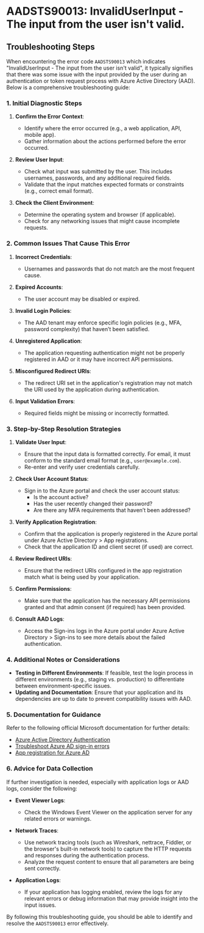 
# AADSTS90013: InvalidUserInput - The input from the user isn't valid.


## Troubleshooting Steps
When encountering the error code `AADSTS90013` which indicates "InvalidUserInput - The input from the user isn't valid", it typically signifies that there was some issue with the input provided by the user during an authentication or token request process with Azure Active Directory (AAD). Below is a comprehensive troubleshooting guide:

### 1. Initial Diagnostic Steps

1. **Confirm the Error Context**:
   - Identify where the error occurred (e.g., a web application, API, mobile app).
   - Gather information about the actions performed before the error occurred.

2. **Review User Input**:
   - Check what input was submitted by the user. This includes usernames, passwords, and any additional required fields.
   - Validate that the input matches expected formats or constraints (e.g., correct email format).

3. **Check the Client Environment**:
   - Determine the operating system and browser (if applicable).
   - Check for any networking issues that might cause incomplete requests.

### 2. Common Issues That Cause This Error

1. **Incorrect Credentials**:
   - Usernames and passwords that do not match are the most frequent cause.

2. **Expired Accounts**:
   - The user account may be disabled or expired.
  
3. **Invalid Login Policies**:
   - The AAD tenant may enforce specific login policies (e.g., MFA, password complexity) that haven’t been satisfied.

4. **Unregistered Application**:
   - The application requesting authentication might not be properly registered in AAD or it may have incorrect API permissions.

5. **Misconfigured Redirect URIs**:
   - The redirect URI set in the application's registration may not match the URI used by the application during authentication.

6. **Input Validation Errors**:
   - Required fields might be missing or incorrectly formatted.

### 3. Step-by-Step Resolution Strategies

1. **Validate User Input**:
   - Ensure that the input data is formatted correctly. For email, it must conform to the standard email format (e.g., `user@example.com`).
   - Re-enter and verify user credentials carefully.

2. **Check User Account Status**:
   - Sign in to the Azure portal and check the user account status:
     - Is the account active?
     - Has the user recently changed their password?
     - Are there any MFA requirements that haven’t been addressed?

3. **Verify Application Registration**:
   - Confirm that the application is properly registered in the Azure portal under Azure Active Directory > App registrations.
   - Check that the application ID and client secret (if used) are correct.

4. **Review Redirect URIs**:
   - Ensure that the redirect URIs configured in the app registration match what is being used by your application.

5. **Confirm Permissions**:
   - Make sure that the application has the necessary API permissions granted and that admin consent (if required) has been provided.

6. **Consult AAD Logs**:
   - Access the Sign-ins logs in the Azure portal under Azure Active Directory > Sign-ins to see more details about the failed authentication.

### 4. Additional Notes or Considerations

- **Testing in Different Environments**: If feasible, test the login process in different environments (e.g., staging vs. production) to differentiate between environment-specific issues.
- **Updating and Documentation**: Ensure that your application and its dependencies are up to date to prevent compatibility issues with AAD.

### 5. Documentation for Guidance

Refer to the following official Microsoft documentation for further details:
- [Azure Active Directory Authentication](https://docs.microsoft.com/en-us/azure/active-directory/develop/authentication-scenarios)
- [Troubleshoot Azure AD sign-in errors](https://docs.microsoft.com/en-us/azure/active-directory/reports-monitoring/troubleshoot-authentication-error)
- [App registration for Azure AD](https://docs.microsoft.com/en-us/azure/active-directory/develop/quickstart-register-app)

### 6. Advice for Data Collection

If further investigation is needed, especially with application logs or AAD logs, consider the following:

- **Event Viewer Logs**:
  - Check the Windows Event Viewer on the application server for any related errors or warnings.

- **Network Traces**:
  - Use network tracing tools (such as Wireshark, nettrace, Fiddler, or the browser's built-in network tools) to capture the HTTP requests and responses during the authentication process.
  - Analyze the request content to ensure that all parameters are being sent correctly.

- **Application Logs**:
  - If your application has logging enabled, review the logs for any relevant errors or debug information that may provide insight into the input issues.

By following this troubleshooting guide, you should be able to identify and resolve the `AADSTS90013` error effectively.